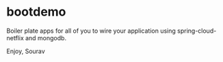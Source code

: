 # bootdemo

Boiler plate apps for all of you to wire your application using spring-cloud-netflix and mongodb.

Enjoy, Sourav
